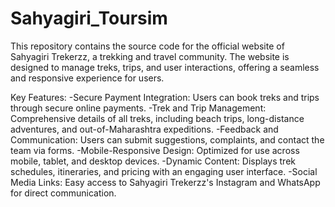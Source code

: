 # Sahyagiri_Toursim
This repository contains the source code for the official website of Sahyagiri Trekerzz, a trekking and travel community. The website is designed to manage treks, trips, and user interactions, offering a seamless and responsive experience for users.

Key Features:
-Secure Payment Integration: Users can book treks and trips through secure online payments.
-Trek and Trip Management: Comprehensive details of all treks, including beach trips, long-distance adventures, and out-of-Maharashtra expeditions.
-Feedback and Communication: Users can submit suggestions, complaints, and contact the team via forms.
-Mobile-Responsive Design: Optimized for use across mobile, tablet, and desktop devices.
-Dynamic Content: Displays trek schedules, itineraries, and pricing with an engaging user interface.
-Social Media Links: Easy access to Sahyagiri Trekerzz's Instagram and WhatsApp for direct communication.

